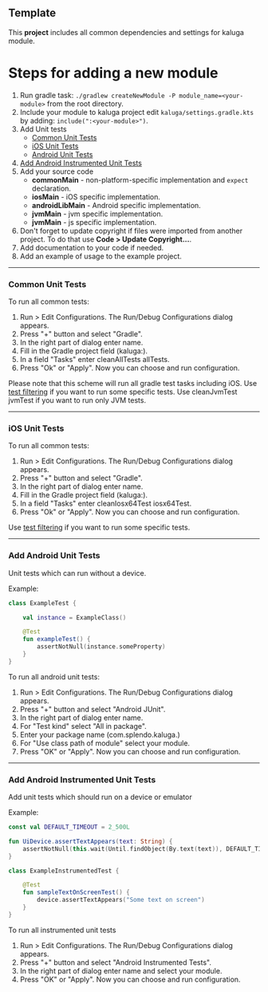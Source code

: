 ## Template
This **project** includes all common dependencies and settings for kaluga module.

# Steps for adding a new module
1. Run gradle task: `./gradlew createNewModule -P module_name=<your-module>` from the root directory.
1. Include your module to kaluga project edit `kaluga/settings.gradle.kts` by adding: `include(":<your-module>")`.
1. Add Unit tests
    * [Common Unit Tests](#commonTests)
    * [iOS Unit Tests](#iosTests)
    * [Android Unit Tests](#androidLibTests)
1. [Add Android Instrumented Unit Tests](#instrumentedUnitTests)
1. Add your source code
    * <a name="commonMain-sources"></a>**commonMain** - non-platform-specific implementation and `expect` declaration.
    * <a name="iosMain-sources"></a>**iosMain** - iOS specific implementation.
    * <a name="androidLibMain-sources"></a>**androidLibMain** - Android specific implementation.
    * <a name="jvmMain-sources"></a>**jvmMain** - jvm specific implementation.
    * <a name="jsMain-sources"></a>**jvmMain** - js specific implementation.
1. Don't forget to update copyright if files were imported from another project. To do that use **Code > Update Copyright...**.
1. Add documentation to your code if needed.
1. Add an example of usage to the example project.

---

### <a name="commonTests"></a> Common Unit Tests

To run all common tests:
1. Run > Edit Configurations. The Run/Debug Configurations dialog appears.
1. Press "+" button and select "Gradle".
1. In the right part of dialog enter name.
1. Fill in the Gradle project field (kaluga:<your-module>).
1. In a field "Tasks" enter cleanAllTests allTests.
1. Press "Ok" or "Apply". Now you can choose and run configuration.

Please note that this scheme will run all gradle test tasks including iOS. Use [test filtering](https://docs.gradle.org/current/userguide/java_testing.html#test_filtering) if you want to run some specific tests.
Use cleanJvmTest jvmTest if you want to run only JVM tests.

----

### <a name="iosTests"></a> iOS Unit Tests

To run all common tests:
1. Run > Edit Configurations. The Run/Debug Configurations dialog appears.
1. Press "+" button and select "Gradle".
1. In the right part of dialog enter name.
1. Fill in the Gradle project field (kaluga:<your module>).
1. In a field "Tasks" enter cleanIosx64Test iosx64Test.
1. Press "Ok" or "Apply". Now you can choose and run configuration.

Use [test filtering](https://docs.gradle.org/current/userguide/java_testing.html#test_filtering) if you want to run some specific tests.

----

### <a name="androidLibTests"></a> Add Android Unit Tests

Unit tests which can run without a device.

Example:

```kotlin
class ExampleTest {

    val instance = ExampleClass()

    @Test
    fun exampleTest() {
        assertNotNull(instance.someProperty)
    }
}
```

To run all android unit tests:
1. Run > Edit Configurations. The Run/Debug Configurations dialog appears.
1. Press "+" button and select "Android JUnit".
1. In the right part of dialog enter name.
1. For "Test kind" select "All in package".
1. Enter your package name (com.splendo.kaluga.<your-module>)
1. For "Use class path of module" select your module.
1. Press "OK" or "Apply". Now you can choose and run configuration.

----

### <a name="instrumentedUnitTests"></a> Add Android Instrumented Unit Tests

Add unit tests which should run on a device or emulator

Example:

```kotlin
const val DEFAULT_TIMEOUT = 2_500L

fun UiDevice.assertTextAppears(text: String) {
    assertNotNull(this.wait(Until.findObject(By.text(text)), DEFAULT_TIMEOUT))
}

class ExampleInstrumentedTest {

    @Test
    fun sampleTextOnScreenTest() {
        device.assertTextAppears("Some text on screen")
    }
}

```

To run all instrumented unit tests
1. Run > Edit Configurations. The Run/Debug Configurations dialog appears.
1. Press "+" button and select "Android Instrumented Tests".
1. In the right part of dialog enter name and select your module.
1. Press "OK" or "Apply". Now you can choose and run configuration.
